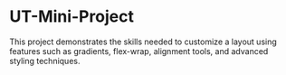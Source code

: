 # UT-Mini-Project
This project demonstrates the skills needed to customize a layout using features such as gradients, flex-wrap, alignment tools, and advanced styling techniques.
